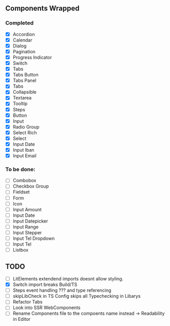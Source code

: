 ## Components Wrapped

### Completed

- [x] Accordion
- [x] Calendar
- [x] Dialog
- [x] Pagination
- [x] Progress Indicator
- [x] Switch
- [x] Tabs
- [x] Tabs Button
- [x] Tabs Panel
- [x] Tabs
- [x] Collapsible
- [x] Textarea
- [x] Tooltip
- [x] Steps
- [x] Button
- [x] Input
- [x] Radio Group
- [x] Select Rich
- [x] Select
- [x] Input Date
- [x] Input Iban
- [x] Input Email

### To be done:

- [ ] Combobox
- [ ] Checkbox Group
- [ ] Fieldset
- [ ] Form
- [ ] Icon
- [ ] Input Amount
- [ ] Input Date
- [ ] Input Datepicker
- [ ] Input Range
- [ ] Input Stepper
- [ ] Input Tel Dropdown
- [ ] Input Tel
- [ ] Listbox

## TODO

- [ ] LitElements extendend imports doesnt allow styling.
- [x] Switch import breaks Build/TS
- [ ] Steps event handling ??? and type referencing
- [ ] skipLibCheck in TS Config skips all Typechecking in Libarys
- [ ] Refactor Tabs
- [ ] Look into SSR WebComponents
- [ ] Rename Components file to the compoents name instead -> Readability in Editor
